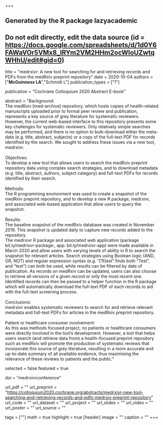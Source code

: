 +++
## Generated by the R package lazyacademic
## Do not edit directly, edit the data source (id = https://docs.google.com/spreadsheets/d/1d0Y6FAWaVOr5VMx8_lRYm2VM2HHm2ocWIoUZwtqWHhU/edit#gid=0)

title = "medrxivr: A new tool for searching for and retrieving records and PDFs from the medRxiv preprint repository"
date = 2020-10-04
authors = ["**McGuinness LA**","Schmidt L"]
publication_types = ["1"]

publication = "Cochrane Colloquium 2020 Abstract E-book"

abstract = "Background:<br>The medRxiv [med-archive] repository, which hosts copies of health-related manuscripts uploaded prior to formal peer review and publication, represents a key source of grey literature for systematic reviewers. However, the current web-based interface to this repository presents some key challenges for systematic reviewers. Only relatively simple searches may be performed, and there is no option to bulk-download either the meta-data (e.g. title, abstract, subjects) or a copy of the full-text PDF for records identified by the search. We sought to address these issues via a new tool, medrxivr.<br><br>Objectives:<br>To develop a new tool that allows users to search the medRxiv preprint repository data using complex search strategies, and to download metadata (e.g. title, abstract, authors, subject category) and full-text PDFs for records identified by their search.<br><br>Methods:<br>The R programming environment was used to create a snapshot of the medRxiv preprint repository, and to develop a new R package, medrxivr, and associated web-based application that allow users to query the snapshot.<br><br>Results:<br>The baseline snapshot of the medRxiv database was created in November 2019. This snapshot is updated daily to capture new records added to the repository.<br>The medrxivr R package and associated web application (package bit.ly/medrixvr-package:, app: bit.ly/medrxivr-app) were made available in March 2020 and allow users with varying levels of ability in R to search the snapshot for relevant articles. Search strategies using Boolean logic (AND, OR, NOT) and regular expression syntax (e.g. “[Tt]est” finds both “Test”, and “test”) can both be used, while results can be filtered by date of publication. As records on medRxiv can be updated, users can also choose to retrieve all versions of a given record or only the most recent one. <br>Identified records can then be passed to a helper function in the R package which will automatically download the full-text PDF of each records to aid with the full-text screening process.<br><br>Conclusions:<br>medrxivr enables systematic reviewers to search for and retrieve relevant metadata and full-text PDFs for articles in the medRxiv preprint repository.<br><br>Patient or healthcare consumer involvement:<br>As this was methods focused project, no patients or healthcare consumers were directly involved in the tool’s development. However, a tool that helps users search (and retrieve data from) a health-focused preprint repository such as medRxiv will promote the production of systematic reviews that incorporate this source of grey literature, resulting in a more accurate and up-to-date summary of all available evidence, thus maximising the relevance of these reviews to patients and the public."

selected = false
featured = true

doi = "medrxivrconference"

url_pdf = ""
url_preprint = "https://colloquium2020.cochrane.org/abstracts/medrxivr-new-tool-searching-and-retrieving-records-and-pdfs-medrxiv-preprint-repository"
url_code = ""
url_dataset = ""
url_project = ""
url_slides = ""
url_video = ""
url_poster = ""
url_source = ""

tags = [""]
math = true
highlight = true
[header]
image = ""
caption = ""
+++
